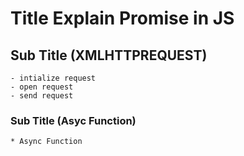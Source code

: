 # Title Explain Promise in JS

## Sub Title (XMLHTTPREQUEST)

    - intialize request 
    - open request 
    - send request

### Sub Title (Asyc Function)

    * Async Function  
